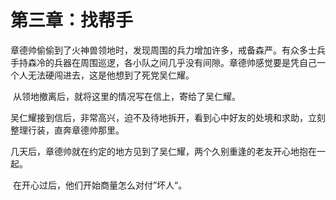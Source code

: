 # 第三章：找帮手

​		章德帅偷偷到了火神兽领地时，发现周围的兵力增加许多，戒备森严。有众多士兵手持森冷的兵器在周围巡逻，各小队之间几乎没有间隙。章德帅感觉要是凭自己一个人无法硬闯进去，这是他想到了死党吴仁耀。

​		从领地撤离后，就将这里的情况写在信上，寄给了吴仁耀。

​		吴仁耀接到信后，非常高兴，迫不及待地拆开，看到心中好友的处境和求助，立刻整理行装，直奔章德帅那里。

​		几天后，章德帅就在约定的地方见到了吴仁耀，两个久别重逢的老友开心地抱在一起。

​		在开心过后，他们开始商量怎么对付”坏人“。

​		
